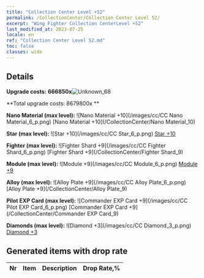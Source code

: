 ```yaml
---
title: "Collection Center Level +52"
permalink: /CollectionCenter/Collection Center Level 52/
excerpt: "Wing Fighter Collection CenterLevel +52"
last_modified_at: 2023-07-25
locale: en
ref: "Collection Center Level 52.md"
toc: false
classes: wide
---
```



## Details

 **Upgrade costs:** **666850x**![Unknown_68](/images/item/bh_img25_p.png)

 **Total upgrade costs: 8679800x **

 **Nano Material (max level):** ![Nano Material +10](/images/cc/CC Nano Material_6_p.png) [Nano Material +10](/CollectionCenter/Nano Material_10)

 **Star (max level):** ![Star +10](/images/cc/CC Star_6_p.png) [Star +10](/CollectionCenter/Star_10)

 **Fighter (max level):** ![Fighter Shard +9](/images/cc/CC Fighter Shard_6_p.png) [Fighter Shard +9](/CollectionCenter/Fighter Shard_9)

 **Module (max level):** ![Module +9](/images/cc/CC Module_6_p.png) [Module +9](/CollectionCenter/Module_9)

 **Alloy (max level):** ![Alloy Plate +9](/images/cc/CC Alloy Plate_6_p.png) [Alloy Plate +9](/CollectionCenter/Alloy Plate_9)

 **Pilot EXP Card (max level):** ![Commander EXP Card +9](/images/cc/CC Pilot EXP Card_6_p.png) [Commander EXP Card +9](/CollectionCenter/Commander EXP Card_9)

 **Diamonds (max level):** ![Diamond +3](/images/cc/CC Diamond_3_p.png) [Diamond +3](/CollectionCenter/Diamond_3)

## Generated items with drop rate

  |  Nr |     Item   |    Description   |  Drop Rate,% |
  |:----|:----------:|:-----------------|:-------------|

